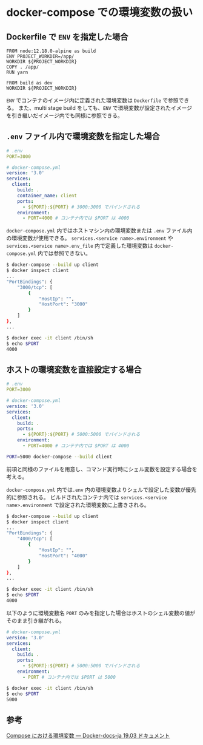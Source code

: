 # docker-compose での環境変数の扱い

## Dockerfile で `ENV` を指定した場合

```docker
FROM node:12.18.0-alpine as build
ENV PROJECT_WORKDIR=/app/
WORKDIR ${PROJECT_WORKDIR}
COPY . /app/
RUN yarn

FROM build as dev
WORKDIR ${PROJECT_WORKDIR}
```

`ENV` でコンテナのイメージ内に定義された環境変数は `Dockerfile` で参照できる。
また、multi stage build をしても、`ENV` で環境変数が設定されたイメージを引き継いだイメージ内でも同様に参照できる。

## `.env` ファイル内で環境変数を指定した場合

```yaml
# .env
PORT=3000
```

```yaml
# docker-compose.yml
version: '3.0'
services:
  client:
    build: .
    container_name: client
    ports:
      - ${PORT}:${PORT} # 3000:3000 でバインドされる
    environment:
      - PORT=4000 # コンテナ内では $PORT は 4000
```

`docker-compose.yml` 内ではホストマシン内の環境変数または `.env` ファイル内の環境変数が使用できる。
`services.<service name>.environment`  や `services.<service name>.env_file` 内で定義した環境変数は `docker-compose.yml` 内では参照できない。

```sh
$ docker-compose --build up client
$ docker inspect client
...
"PortBindings": {
    "3000/tcp": [
        {
            "HostIp": "",
            "HostPort": "3000"
        }
    ]
},
...

$ docker exec -it client /bin/sh
$ echo $PORT
4000
```

## ホストの環境変数を直接設定する場合

```yaml
# .env
PORT=3000
```

```yaml
# docker-compose.yml
version: '3.0'
services:
  client:
    build: .
    ports:
      - ${PORT}:${PORT} # 5000:5000 でバインドされる
    environment:
      - PORT=4000 # コンテナ内では $PORT は 4000
```

```sh
PORT=5000 docker-compose --build client
```

前項と同様のファイルを用意し、コマンド実行時にシェル変数を設定する場合を考える。

`docker-compose.yml` 内では`.env` 内の環境変数よりシェルで設定した変数が優先的に参照される。
ビルドされたコンテナ内では `services.<service name>.environment` で設定された環境変数に上書きされる。

```sh
$ docker-compose --build up client
$ docker inspect client
...
"PortBindings": {
    "4000/tcp": [
        {
            "HostIp": "",
            "HostPort": "4000"
        }
    ]
},
...

$ docker exec -it client /bin/sh
$ echo $PORT
4000
```

以下のように環境変数名 `PORT` のみを指定した場合はホストのシェル変数の値がそのまま引き継がれる。

```yaml
# docker-compose.yml
version: '3.0'
services:
  client:
    build: .
    ports:
      - ${PORT}:${PORT} # 5000:5000 でバインドされる
    environment:
      - PORT # コンテナ内では $PORT は 5000
```

```sh
$ docker exec -it client /bin/sh
$ echo $PORT
5000
```

## 参考

[Compose における環境変数 — Docker-docs-ja 19.03 ドキュメント](https://docs.docker.jp/compose/environment-variables.html)
